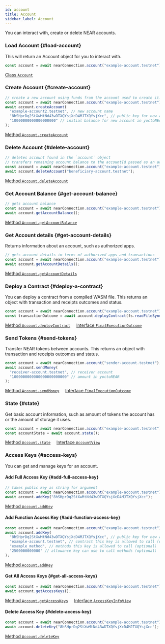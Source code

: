 ```yaml
---
id: account
title: Account
sidebar_label: Account
---
```


You can interact with, create or delete NEAR accounts.

### Load Account {#load-account}

This will return an Account object for you to interact with.

```js
const account = await nearConnection.account("example-account.testnet");
```

[<span class="typedoc-icon typedoc-icon-class"></span> Class `Account`](https://near.github.io/near-api-js/classes/account.Account)

### Create Account {#create-account}

```js
// create a new account using funds from the account used to create it.
const account = await nearConnection.account("example-account.testnet");
await account.createAccount(
  "example-account2.testnet", // new account name
  "8hSHprDq2StXwMtNd43wDTXQYsjXcD4MJTXQYsjXcc", // public key for new account
  "10000000000000000000" // initial balance for new account in yoctoNEAR
);
```

[<span class="typedoc-icon typedoc-icon-method"></span> Method `Account.createAccount`](https://near.github.io/near-api-js/classes/account.Account#createaccount)

### Delete Account {#delete-account}

```js
// deletes account found in the `account` object
// transfers remaining account balance to the accountId passed as an argument
const account = await nearConnection.account("example-account.testnet");
await account.deleteAccount("beneficiary-account.testnet");
```

[<span class="typedoc-icon typedoc-icon-method"></span> Method `Account.deleteAccount`](https://near.github.io/near-api-js/classes/account.Account#deleteaccount)

### Get Account Balance {#get-account-balance}

```js
// gets account balance
const account = await nearConnection.account("example-account.testnet");
await account.getAccountBalance();
```

[<span class="typedoc-icon typedoc-icon-method"></span> Method `Account.getAccountBalance`](https://near.github.io/near-api-js/classes/account.Account#getaccountbalance)

### Get Account details {#get-account-details}

Returns information about an account, such as authorized apps.

```js
// gets account details in terms of authorized apps and transactions
const account = await nearConnection.account("example-account.testnet");
await account.getAccountDetails();
```

[<span class="typedoc-icon typedoc-icon-method"></span> Method `Account.getAccountDetails`](https://near.github.io/near-api-js/classes/account.Account#getaccountdetails)

### Deploy a Contract {#deploy-a-contract}

You can deploy a contract from a compiled WASM file. This returns an object with transaction and receipts outcomes and status.

```js
const account = await nearConnection.account("example-account.testnet");
const transactionOutcome = await account.deployContract(fs.readFileSync('example-file.wasm'));
```

[<span class="typedoc-icon typedoc-icon-method"></span> Method `Account.deployContract`](https://near.github.io/near-api-js/classes/account.Account#deploycontract)
&nbsp;&nbsp;&nbsp;
[<span class="typedoc-icon typedoc-icon-interface"></span> Interface `FinalExecutionOutcome`](https://near.github.io/near-api-js/interfaces/providers_provider.FinalExecutionOutcome)

### Send Tokens {#send-tokens}

Transfer NEAR tokens between accounts. This returns an object with transaction and receipts outcomes and status.

```js
const account = await nearConnection.account("sender-account.testnet");
await account.sendMoney(
  "receiver-account.testnet", // receiver account
  "1000000000000000000000000" // amount in yoctoNEAR
);
```

[<span class="typedoc-icon typedoc-icon-method"></span> Method `Account.sendMoney`](https://near.github.io/near-api-js/classes/account.Account#sendmoney)
&nbsp;&nbsp;&nbsp;
[<span class="typedoc-icon typedoc-icon-interface"></span> Interface `FinalExecutionOutcome`](https://near.github.io/near-api-js/interfaces/providers_provider.FinalExecutionOutcome)

### State {#state}

Get basic account information, such as amount of tokens the account has or the amount of storage it uses.

```js
const account = await nearConnection.account("example-account.testnet");
const accountState = await account.state();
```

[<span class="typedoc-icon typedoc-icon-method"></span> Method `Account.state`](https://near.github.io/near-api-js/classes/account.Account#state)
&nbsp;&nbsp;&nbsp;
[<span class="typedoc-icon typedoc-icon-interface"></span> Interface `AccountView`](https://near.github.io/near-api-js/interfaces/providers_provider.AccountView)

### Access Keys {#access-keys}

You can get and manage keys for an account.

#### Add Full Access Key {#add-full-access-key}

```js
// takes public key as string for argument
const account = await nearConnection.account("example-account.testnet");
await account.addKey("8hSHprDq2StXwMtNd43wDTXQYsjXcD4MJTXQYsjXcc");
```

[<span class="typedoc-icon typedoc-icon-method"></span> Method `Account.addKey`](https://near.github.io/near-api-js/classes/account.Account#addkey)

#### Add Function Access Key {#add-function-access-key}

```js
const account = await nearConnection.account("example-account.testnet");
await account.addKey(
  "8hSHprDq2StXwMtNd43wDTXQYsjXcD4MJTXQYsjXcc", // public key for new account
  "example-account.testnet", // contract this key is allowed to call (optional)
  "example_method", // methods this key is allowed to call (optional)
  "2500000000000" // allowance key can use to call methods (optional)
);
```

[<span class="typedoc-icon typedoc-icon-method"></span> Method `Account.addKey`](https://near.github.io/near-api-js/classes/account.Account#addkey)

#### Get All Access Keys {#get-all-access-keys}

```js
const account = await nearConnection.account("example-account.testnet");
await account.getAccessKeys();
```

[<span class="typedoc-icon typedoc-icon-method"></span> Method `Account.getAccessKeys`](https://near.github.io/near-api-js/classes/account.Account#getaccesskeys)
&nbsp;&nbsp;&nbsp;
[<span class="typedoc-icon typedoc-icon-interface"></span> Interface `AccessKeyInfoView`](https://near.github.io/near-api-js/interfaces/providers_provider.AccessKeyInfoView)

#### Delete Access Key {#delete-access-key}

```js
const account = await nearConnection.account("example-account.testnet");
await account.deleteKey("8hSHprDq2StXwMtNd43wDTXQYsjXcD4MJTXQYsjXcc");
```

[<span class="typedoc-icon typedoc-icon-method"></span> Method `Account.deleteKey`](https://near.github.io/near-api-js/classes/account.Account#deletekey)